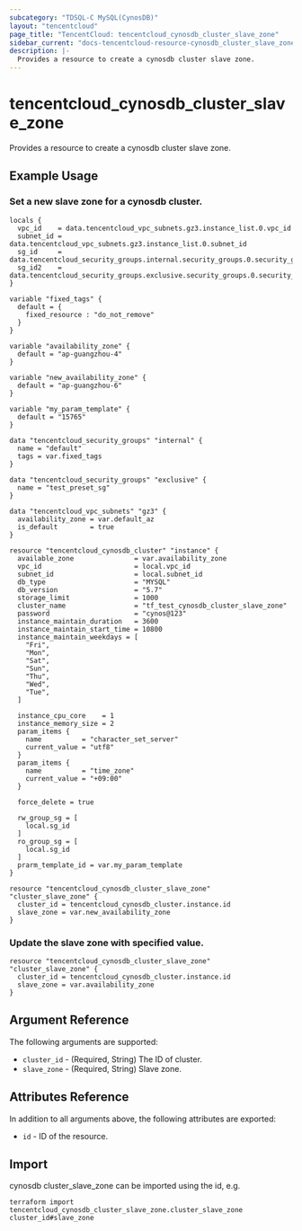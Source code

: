 ```yaml
---
subcategory: "TDSQL-C MySQL(CynosDB)"
layout: "tencentcloud"
page_title: "TencentCloud: tencentcloud_cynosdb_cluster_slave_zone"
sidebar_current: "docs-tencentcloud-resource-cynosdb_cluster_slave_zone"
description: |-
  Provides a resource to create a cynosdb cluster slave zone.
---
```


# tencentcloud_cynosdb_cluster_slave_zone

Provides a resource to create a cynosdb cluster slave zone.

## Example Usage

### Set a new slave zone for a cynosdb cluster.

```hcl
locals {
  vpc_id    = data.tencentcloud_vpc_subnets.gz3.instance_list.0.vpc_id
  subnet_id = data.tencentcloud_vpc_subnets.gz3.instance_list.0.subnet_id
  sg_id     = data.tencentcloud_security_groups.internal.security_groups.0.security_group_id
  sg_id2    = data.tencentcloud_security_groups.exclusive.security_groups.0.security_group_id
}

variable "fixed_tags" {
  default = {
    fixed_resource : "do_not_remove"
  }
}

variable "availability_zone" {
  default = "ap-guangzhou-4"
}

variable "new_availability_zone" {
  default = "ap-guangzhou-6"
}

variable "my_param_template" {
  default = "15765"
}

data "tencentcloud_security_groups" "internal" {
  name = "default"
  tags = var.fixed_tags
}

data "tencentcloud_security_groups" "exclusive" {
  name = "test_preset_sg"
}

data "tencentcloud_vpc_subnets" "gz3" {
  availability_zone = var.default_az
  is_default        = true
}

resource "tencentcloud_cynosdb_cluster" "instance" {
  available_zone               = var.availability_zone
  vpc_id                       = local.vpc_id
  subnet_id                    = local.subnet_id
  db_type                      = "MYSQL"
  db_version                   = "5.7"
  storage_limit                = 1000
  cluster_name                 = "tf_test_cynosdb_cluster_slave_zone"
  password                     = "cynos@123"
  instance_maintain_duration   = 3600
  instance_maintain_start_time = 10800
  instance_maintain_weekdays = [
    "Fri",
    "Mon",
    "Sat",
    "Sun",
    "Thu",
    "Wed",
    "Tue",
  ]

  instance_cpu_core    = 1
  instance_memory_size = 2
  param_items {
    name          = "character_set_server"
    current_value = "utf8"
  }
  param_items {
    name          = "time_zone"
    current_value = "+09:00"
  }

  force_delete = true

  rw_group_sg = [
    local.sg_id
  ]
  ro_group_sg = [
    local.sg_id
  ]
  prarm_template_id = var.my_param_template
}

resource "tencentcloud_cynosdb_cluster_slave_zone" "cluster_slave_zone" {
  cluster_id = tencentcloud_cynosdb_cluster.instance.id
  slave_zone = var.new_availability_zone
}
```

### Update the slave zone with specified value.

```hcl
resource "tencentcloud_cynosdb_cluster_slave_zone" "cluster_slave_zone" {
  cluster_id = tencentcloud_cynosdb_cluster.instance.id
  slave_zone = var.availability_zone
}
```

## Argument Reference

The following arguments are supported:

* `cluster_id` - (Required, String) The ID of cluster.
* `slave_zone` - (Required, String) Slave zone.

## Attributes Reference

In addition to all arguments above, the following attributes are exported:

* `id` - ID of the resource.



## Import

cynosdb cluster_slave_zone can be imported using the id, e.g.

```
terraform import tencentcloud_cynosdb_cluster_slave_zone.cluster_slave_zone cluster_id#slave_zone
```

